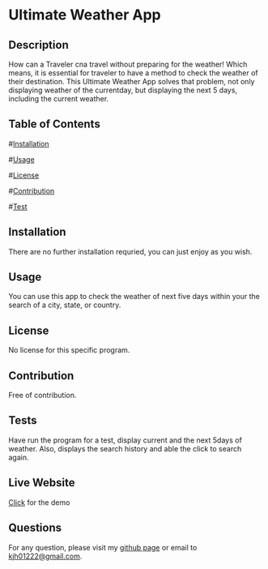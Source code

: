 # Ultimate Weather App

## Description

How can a Traveler cna travel without preparing for the weather!
Which means, it is essential for traveler to have a method to 
check the weather of their destination.
This Ultimate Weather App solves that problem, not only displaying 
weather of the currentday, but displaying the next 5 days, including the 
current weather.

## Table of Contents 

#[Installation](#installation) 

#[Usage](#usage) 

#[License](#license) 

#[Contribution](#contribution) 

#[Test](#contribution) 

## Installation 

There are no further installation requried, you can just enjoy as you wish.

## Usage 

You can use this app to check the weather of next five days within your the
search of a city, state, or country.

## License 

No license for this specific program.


## Contribution

Free of contribution.

## Tests 

Have run the program for a test, display current and the next 5days of weather.
Also, displays the search history and able the click to search again.

## Live Website
[Click](https://gengamask.github.io/5day-weather-forecast/) for the demo

## Questions
For any question, please visit my [github page](https://github.com/gengamask)
or email to kjh01222@gmail.com.
